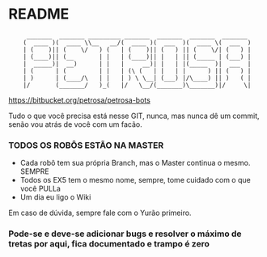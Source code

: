 # README #
         _______  _______ _________ _______  _______  _______  _______ 
        (  ____ )(  ____ \\__   __/(  ____ )(  ___  )(  ____ \(  ___  )
        | (    )|| (    \/   ) (   | (    )|| (   ) || (    \/| (   ) |
        | (____)|| (__       | |   | (____)|| |   | || (_____ | (___) |
        |  _____)|  __)      | |   |     __)| |   | |(_____  )|  ___  |
        | (      | (         | |   | (\ (   | |   | |      ) || (   ) |
        | )      | (____/\   | |   | ) \ \__| (___) |/\____) || )   ( |
        |/       (_______/   )_(   |/   \__/(_______)\_______)|/     \|
                                                                       
https://bitbucket.org/petrosa/petrosa-bots

Tudo o que você precisa está nesse GIT, nunca, mas nunca dê um commit, senão vou atrás de você com um facão.

### TODOS OS ROBÔS ESTÃO NA MASTER ###

* Cada robô tem sua própria Branch, mas o Master continua o mesmo. SEMPRE
* Todos os EX5 tem o mesmo nome, sempre, tome cuidado com o que você PULLa
* Um dia eu ligo o Wiki

Em caso de dúvida, sempre fale com o Yurão primeiro.

### Pode-se e deve-se adicionar bugs e resolver o máximo de tretas por aqui, fica documentado e trampo é zero ###